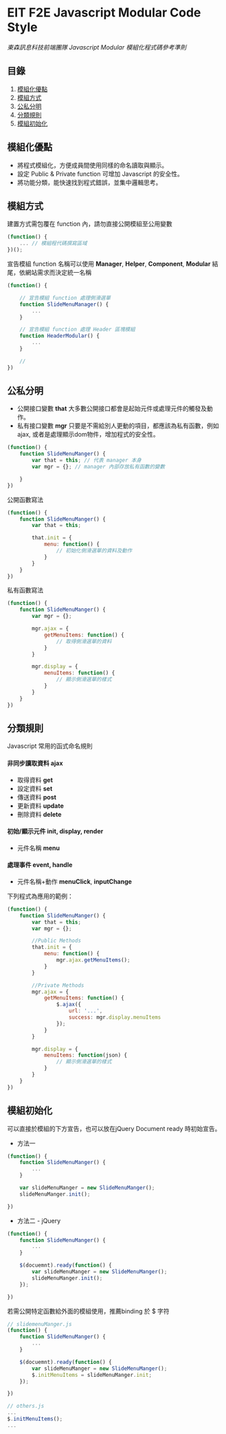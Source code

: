 # EIT F2E Javascript Modular Code Style 
*東森訊息科技前端團隊 Javascript Modular 模組化程式碼參考準則*

## 目錄

1. [模組化優點](#模組化優點)
1. [模組方式](#模組方式)
1. [公私分明](#公私分明)
1. [分類規則](#分類規則)
1. [模組初始化](#模組初始化)

## 模組化優點
* 將程式模組化，方便成員間使用同樣的命名讀取與顯示。
* 設定 Public & Private function 可增加 Javascript 的安全性。
* 將功能分類，能快速找到程式錯誤，並集中邏輯思考。

## 模組方式
建置方式需包覆在 function 內，請勿直接公開模組至公用變數

```js
(function() {
    ... // 模組程代碼撰寫區域
})();
```
宣告模組 function 名稱可以使用 **Manager**, **Helper**, **Component**, **Modular** 結尾，依網站需求而決定統一名稱

```js
(function() {

    // 宣告模組 function 處理側滑選單
    function SlideMenuManager() {
        ...
    }

    // 宣告模組 function 處理 Header 區塊模組
    function HeaderModular() {
        ...
    }

    // 
})
```

## 公私分明

- 公開接口變數 **that**
大多數公開接口都會是起始元件或處理元件的觸發及動作。
- 私有接口變數 **mgr**
只要是不需給別人更動的項目，都應該為私有函數，例如ajax, 或者是處理顯示dom物件，增加程式的安全性。

```js
(function() {
    function SlideMenuManger() {
        var that = this; // 代表 manager 本身
        var mgr = {}; // manager 內部存放私有函數的變數

    }
})
``` 
公開函數寫法
```js
(function() {
    function SlideMenuManger() {
        var that = this;

        that.init = {
            menu: function() {
                // 初始化側滑選單的資料及動作
            }
        }
    }
})
```
私有函數寫法
```js
(function() {
    function SlideMenuManger() {
        var mgr = {};

        mgr.ajax = {
            getMenuItems: function() {
                // 取得側滑選單的資料
            }
        }

        mgr.display = {
            menuItems: function() {
                // 顯示側滑選單的樣式
            }
        }
    }
})
```


## 分類規則

Javascript 常用的函式命名規則

#### 非同步讀取資料 **ajax**
* 取得資料 **get**
* 設定資料 **set**
* 傳送資料 **post**
* 更新資料 **update**
* 刪除資料 **delete**

#### 初始/顯示元件 **init**, **display**, **render**
* 元件名稱 **menu** 

#### 處理事件 **event**, **handle**
* 元件名稱+動作 **menuClick**, **inputChange**

下列程式為應用的範例：

```js
(function() {
    function SlideMenuManger() {
        var that = this;
        var mgr = {};

        //Public Methods
        that.init = {
            menu: function() {
                mgr.ajax.getMenuItems();
            }
        }

        //Private Methods
        mgr.ajax = {
            getMenuItems: function() {
                $.ajax({
                    url: '...',
                    success: mgr.display.menuItems
                });
            }
        }

        mgr.display = {
            menuItems: function(json) {
                // 顯示側滑選單的樣式
            }
        }
    }
})
```

## 模組初始化

可以直接於模組的下方宣告，也可以放在jQuery Document ready 時初始宣告。

* 方法一
```js
(function() {
    function SlideMenuManger() {
        ...
    }

    var slideMenuManger = new SlideMenuManger();
    slideMenuManger.init();

})
```

* 方法二 - jQuery
```js
(function() {
    function SlideMenuManger() {
        ...
    }

    $(docuemnt).ready(function() {
        var slideMenuManger = new SlideMenuManger();
        slideMenuManger.init();
    });

})
```

若需公開特定函數給外面的模組使用，推薦binding 於 $ 字符

```js
// slidemenuManger.js
(function() {
    function SlideMenuManger() {
        ...
    }

    $(docuemnt).ready(function() {
        var slideMenuManger = new SlideMenuManger();
        $.initMenuItems = slideMenuManger.init;
    });

})
```

```js
// others.js
...
$.initMenuItems();
...
```

